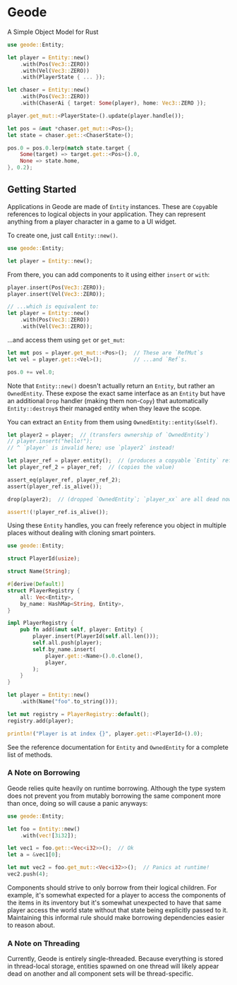 # Geode

A Simple Object Model for Rust

```rust
use geode::Entity;

let player = Entity::new()
    .with(Pos(Vec3::ZERO))
    .with(Vel(Vec3::ZERO))
    .with(PlayerState { ... });

let chaser = Entity::new()
    .with(Pos(Vec3::ZERO))
    .with(ChaserAi { target: Some(player), home: Vec3::ZERO });

player.get_mut::<PlayerState>().update(player.handle());

let pos = &mut *chaser.get_mut::<Pos>();
let state = chaser.get::<ChaserState>();

pos.0 = pos.0.lerp(match state.target {
    Some(target) => target.get::<Pos>().0,
    None => state.home,
}, 0.2);
```

## Getting Started

Applications in Geode are made of `Entity` instances. These are `Copy`able references to logical objects in your application. They can represent anything from a player character in a game to a UI widget.

To create one, just call `Entity::new()`.

```rust
use geode::Entity;

let player = Entity::new();
```

From there, you can add components to it using either `insert` or `with`:

```rust
player.insert(Pos(Vec3::ZERO));
player.insert(Vel(Vec3::ZERO));

// ...which is equivalent to:
let player = Entity::new()
    .with(Pos(Vec3::ZERO))
    .with(Vel(Vec3::ZERO));
```

...and access them using `get` or `get_mut`:

```rust
let mut pos = player.get_mut::<Pos>();  // These are `RefMut`s
let vel = player.get::<Vel>();          // ...and `Ref`s.

pos.0 += vel.0;
```

Note that `Entity::new()` doesn't actually return an `Entity`, but rather an `OwnedEntity`. These expose the exact same interface as an `Entity` but have an additional `Drop` handler (making them non-`Copy`) that automatically `Entity::destroy`s their managed entity when they leave the scope.

You can extract an `Entity` from them using `OwnedEntity::entity(&self)`.

```rust
let player2 = player;  // (transfers ownership of `OwnedEntity`)
// player.insert("hello!");
// ^ `player` is invalid here; use `player2` instead!

let player_ref = player.entity();  // (produces a copyable `Entity` reference)
let player_ref_2 = player_ref;  // (copies the value)

assert_eq(player_ref, player_ref_2);
assert(player_ref.is_alive());

drop(player2);  // (dropped `OwnedEntity`; `player_xx` are all dead now)

assert!(!player_ref.is_alive());
```

Using these `Entity` handles, you can freely reference you object in multiple places without dealing with cloning smart pointers.

```rust
use geode::Entity;

struct PlayerId(usize);

struct Name(String);

#[derive(Default)]
struct PlayerRegistry {
    all: Vec<Entity>,
    by_name: HashMap<String, Entity>,
}

impl PlayerRegistry {
    pub fn add(&mut self, player: Entity) {
        player.insert(PlayerId(self.all.len()));
        self.all.push(player);
        self.by_name.insert(
            player.get::<Name>().0.clone(),
            player,
        );
    }
}

let player = Entity::new()
    .with(Name("foo".to_string()));

let mut registry = PlayerRegistry::default();
registry.add(player);

println!("Player is at index {}", player.get::<PlayerId>().0);
```

See the reference documentation for `Entity` and `OwnedEntity` for a complete list of methods.

### A Note on Borrowing

Geode relies quite heavily on runtime borrowing. Although the type system does not prevent you from mutably borrowing the same component more than once, doing so will cause a panic anyways:

```rust
use geode::Entity;

let foo = Entity::new()
    .with(vec![3i32]);

let vec1 = foo.get::<Vec<i32>>();  // Ok
let a = &vec1[0];

let mut vec2 = foo.get_mut::<Vec<i32>>();  // Panics at runtime!
vec2.push(4);
```

Components should strive to only borrow from their logical children. For example, it's somewhat expected for a player to access the components of the items in its inventory but it's somewhat unexpected to have that same player access the world state without that state being explicitly passed to it. Maintaining this informal rule should make borrowing dependencies easier to reason about.

### A Note on Threading

Currently, Geode is entirely single-threaded. Because everything is stored in thread-local storage, entities spawned on one thread will likely appear dead on another and all component sets will be thread-specific.
